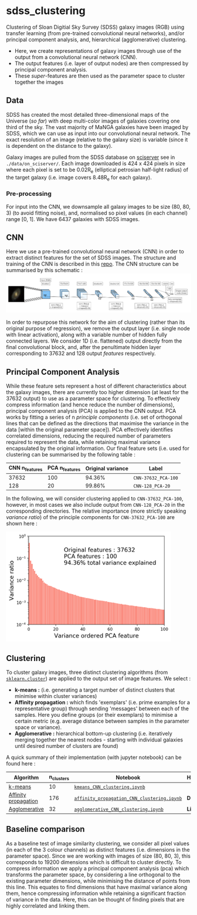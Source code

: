 # sdss_clustering

Clustering of Sloan Digitial Sky Survey (SDSS) galaxy images (RGB) using transfer learning (from pre-trained convolutional neural networks), and/or principal component analysis, and, hierarchical (agglomerative) clustering.

- Here, we create representations of galaxy images through use of the output from a convolutional neural network (CNN). 
- The output features (i.e. layer of output nodes) are then compressed by principal component analysis. 
- These _super_-features are then used as the parameter space to cluster together the images 

## Data

SDSS has created the most detailed three-dimensional maps of the Universe (_so far_) with deep multi-color images of galaxies covering one third of the sky. The vast majority of MaNGA galaxies have been imaged by SDSS, which we can use as input into our convolutional neural network. The exact resolution of an image (relative to the galaxy size) is variable (since it is dependent on the distance to the galaxy). 

Galaxy images are pulled from the SDSS database on [sciserver](https://www.sciserver.org/) see in `./data/on_sciserver/`. Each image downloaded is 424 x 424 pixels in size where each pixel is set to be 0.02R<sub>e</sub> (elliptical petrosian half-light radius) of the target galaxy (i.e. image covers 8.48R<sub>e</sub> for each galaxy). 

### Pre-processing
For input into the CNN, we downsample all galaxy images to be size (80, 80, 3) (to avoid fitting noise), and, normalised so pixel values (in each channel) range [0, 1]. We have 6437 galaxies with SDSS images.

## CNN

Here we use a pre-trained convolutional neural network (CNN) in order to extract distinct features for the set of SDSS images. The structure and training of the CNN is described in this [repo](https://github.com/Chris-Duckworth/sdss_CNN). The CNN structure can be summarised by this schematic : 
![schematic](./transfer_learning/cnn_schematic.png)

In order to repurpose this network for the aim of clustering (rather than its original purpose of regression), we remove the output layer (i.e. single node with linear activation), along with a variable number of hidden fully connected layers. We consider 1D (i.e. flattened) output directly from the final convolutional block, and, after the penultimate hidden layer corresponding to 37632 and 128 output _features_ respectively.

## Principal Component Analysis 

While these feature sets represent a host of different characteristics about the galaxy images, there are currently too higher dimension (at least for the 37632 output) to use as a parameter space for clustering. To effectively compress information (and hence reduce the number of dimensions), principal component analysis (PCA) is applied to the CNN output. PCA works by fitting a series of n _principle components_ (i.e. set of orthogonal lines that can be defined as the directions that maximise the variance in the data [within the original parameter space]). PCA effectively identifies correlated dimensions, reducing the required number of parameters required to represent the data, while retaining maximal variance encapsulated by the original information. Our final feature sets (i.e. used for clustering can be summarised by the following table : 

| CNN n<sub>features</sub> | PCA n<sub>features</sub> | Original variance | Label |
| ------------- | ------------- | ------------- | ------------- |
| 37632 | 100 | 94.36% | `CNN-37632_PCA-100` |
| 128 | 20 | 99.86% | `CNN-128_PCA-20` |

In the following, we will consider clustering applied to `CNN-37632_PCA-100`, however, in most cases we also include output from `CNN-128_PCA-20` in the corresponding directories. The relative importance (more strictly speaking _variance ratio_) of the principle components for `CNN-37632_PCA-100` are shown here :

<img src="/transfer_learning/pca_variance_plots/pca_feature_variance-37632-100.png" width="450" height="300">

## Clustering 

To cluster galaxy images, three distinct clustering algorithms (from [`sklearn.cluster`](https://scikit-learn.org/stable/modules/classes.html#module-sklearn.cluster)) are applied to the output set of image features. We select :
  - **k-means :** (i.e. generating a target number of distinct clusters that minimise within cluster variances)
  - **Affinity propagation :** which finds 'exemplars' (i.e. prime examples for a representative group) through sending 'messages' between each of the samples. Here you define groups (or their exemplars) to minimise a certain metric (e.g. average distance between samples in the parameter space or variance).
  - **Agglomerative :** hierarchical bottom-up clustering (i.e. iteratively merging together the nearest nodes - starting with individual galaxies until desired number of clusters are found)

A quick summary of their implementation (with jupyter notebook) can be found here : 

| Algorithm | n<sub>clusters</sub> | Notebook | Hyperparameters |
| ------------- | ------------- | ------------- | ------------- |
| [k-means](https://scikit-learn.org/stable/modules/generated/sklearn.cluster.KMeans.html#sklearn.cluster.KMeans) | 10 | [`kmeans_CNN_clustering.ipynb`](./transfer_learning/kmeans_CNN_clustering.ipynb) | |
| [Affinity propagation](https://scikit-learn.org/stable/modules/generated/sklearn.cluster.AffinityPropagation.html#sklearn.cluster.AffinityPropagation) | 176 | [`affinity_propagation_CNN_clustering.ipynb`](./transfer_learning/affinity_propagation_CNN_clustering.ipynb) | **Damping** : 0.8 |
| [Agglomerative](https://scikit-learn.org/stable/modules/generated/sklearn.cluster.AgglomerativeClustering.html#sklearn.cluster.AgglomerativeClustering) | 32 | [`agglomerative_CNN_clustering.ipynb`](./transfer_learning/agglomerative_CNN_clustering.ipynb) | **Linkage** : 'ward' |


## Baseline comparison
As a baseline test of image similarity clustering, we consider all pixel values (in each of the 3 colour channels) as distinct features (i.e. dimensions in the parameter space).
Since we are working with images of size (80, 80, 3), this corresponds to 19200 dimensions which is difficult to cluster directly. 
To compress information we apply a principal component analysis (pca) which transforms the parameter space, by considering a line orthogonal to the existing parameter dimensions, while minimising the distance of points from this line.
This equates to find dimensions that have maximal variance along them, hence compressing information while retaining a significant fraction of variance in the data.
Here, this can be thought of finding pixels that are highly correlated and linking them.
